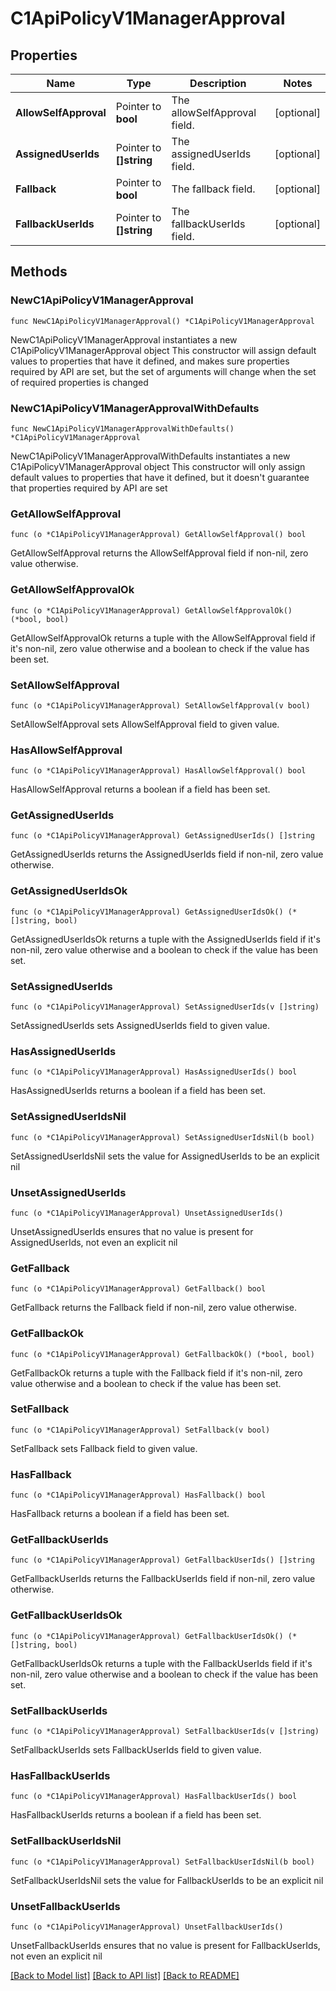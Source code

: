 # C1ApiPolicyV1ManagerApproval

## Properties

Name | Type | Description | Notes
------------ | ------------- | ------------- | -------------
**AllowSelfApproval** | Pointer to **bool** | The allowSelfApproval field. | [optional] 
**AssignedUserIds** | Pointer to **[]string** | The assignedUserIds field. | [optional] 
**Fallback** | Pointer to **bool** | The fallback field. | [optional] 
**FallbackUserIds** | Pointer to **[]string** | The fallbackUserIds field. | [optional] 

## Methods

### NewC1ApiPolicyV1ManagerApproval

`func NewC1ApiPolicyV1ManagerApproval() *C1ApiPolicyV1ManagerApproval`

NewC1ApiPolicyV1ManagerApproval instantiates a new C1ApiPolicyV1ManagerApproval object
This constructor will assign default values to properties that have it defined,
and makes sure properties required by API are set, but the set of arguments
will change when the set of required properties is changed

### NewC1ApiPolicyV1ManagerApprovalWithDefaults

`func NewC1ApiPolicyV1ManagerApprovalWithDefaults() *C1ApiPolicyV1ManagerApproval`

NewC1ApiPolicyV1ManagerApprovalWithDefaults instantiates a new C1ApiPolicyV1ManagerApproval object
This constructor will only assign default values to properties that have it defined,
but it doesn't guarantee that properties required by API are set

### GetAllowSelfApproval

`func (o *C1ApiPolicyV1ManagerApproval) GetAllowSelfApproval() bool`

GetAllowSelfApproval returns the AllowSelfApproval field if non-nil, zero value otherwise.

### GetAllowSelfApprovalOk

`func (o *C1ApiPolicyV1ManagerApproval) GetAllowSelfApprovalOk() (*bool, bool)`

GetAllowSelfApprovalOk returns a tuple with the AllowSelfApproval field if it's non-nil, zero value otherwise
and a boolean to check if the value has been set.

### SetAllowSelfApproval

`func (o *C1ApiPolicyV1ManagerApproval) SetAllowSelfApproval(v bool)`

SetAllowSelfApproval sets AllowSelfApproval field to given value.

### HasAllowSelfApproval

`func (o *C1ApiPolicyV1ManagerApproval) HasAllowSelfApproval() bool`

HasAllowSelfApproval returns a boolean if a field has been set.

### GetAssignedUserIds

`func (o *C1ApiPolicyV1ManagerApproval) GetAssignedUserIds() []string`

GetAssignedUserIds returns the AssignedUserIds field if non-nil, zero value otherwise.

### GetAssignedUserIdsOk

`func (o *C1ApiPolicyV1ManagerApproval) GetAssignedUserIdsOk() (*[]string, bool)`

GetAssignedUserIdsOk returns a tuple with the AssignedUserIds field if it's non-nil, zero value otherwise
and a boolean to check if the value has been set.

### SetAssignedUserIds

`func (o *C1ApiPolicyV1ManagerApproval) SetAssignedUserIds(v []string)`

SetAssignedUserIds sets AssignedUserIds field to given value.

### HasAssignedUserIds

`func (o *C1ApiPolicyV1ManagerApproval) HasAssignedUserIds() bool`

HasAssignedUserIds returns a boolean if a field has been set.

### SetAssignedUserIdsNil

`func (o *C1ApiPolicyV1ManagerApproval) SetAssignedUserIdsNil(b bool)`

 SetAssignedUserIdsNil sets the value for AssignedUserIds to be an explicit nil

### UnsetAssignedUserIds
`func (o *C1ApiPolicyV1ManagerApproval) UnsetAssignedUserIds()`

UnsetAssignedUserIds ensures that no value is present for AssignedUserIds, not even an explicit nil
### GetFallback

`func (o *C1ApiPolicyV1ManagerApproval) GetFallback() bool`

GetFallback returns the Fallback field if non-nil, zero value otherwise.

### GetFallbackOk

`func (o *C1ApiPolicyV1ManagerApproval) GetFallbackOk() (*bool, bool)`

GetFallbackOk returns a tuple with the Fallback field if it's non-nil, zero value otherwise
and a boolean to check if the value has been set.

### SetFallback

`func (o *C1ApiPolicyV1ManagerApproval) SetFallback(v bool)`

SetFallback sets Fallback field to given value.

### HasFallback

`func (o *C1ApiPolicyV1ManagerApproval) HasFallback() bool`

HasFallback returns a boolean if a field has been set.

### GetFallbackUserIds

`func (o *C1ApiPolicyV1ManagerApproval) GetFallbackUserIds() []string`

GetFallbackUserIds returns the FallbackUserIds field if non-nil, zero value otherwise.

### GetFallbackUserIdsOk

`func (o *C1ApiPolicyV1ManagerApproval) GetFallbackUserIdsOk() (*[]string, bool)`

GetFallbackUserIdsOk returns a tuple with the FallbackUserIds field if it's non-nil, zero value otherwise
and a boolean to check if the value has been set.

### SetFallbackUserIds

`func (o *C1ApiPolicyV1ManagerApproval) SetFallbackUserIds(v []string)`

SetFallbackUserIds sets FallbackUserIds field to given value.

### HasFallbackUserIds

`func (o *C1ApiPolicyV1ManagerApproval) HasFallbackUserIds() bool`

HasFallbackUserIds returns a boolean if a field has been set.

### SetFallbackUserIdsNil

`func (o *C1ApiPolicyV1ManagerApproval) SetFallbackUserIdsNil(b bool)`

 SetFallbackUserIdsNil sets the value for FallbackUserIds to be an explicit nil

### UnsetFallbackUserIds
`func (o *C1ApiPolicyV1ManagerApproval) UnsetFallbackUserIds()`

UnsetFallbackUserIds ensures that no value is present for FallbackUserIds, not even an explicit nil

[[Back to Model list]](../README.md#documentation-for-models) [[Back to API list]](../README.md#documentation-for-api-endpoints) [[Back to README]](../README.md)


